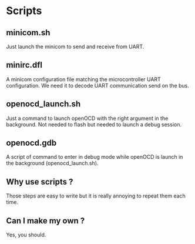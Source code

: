 # Scripts

## minicom.sh
Just launch the minicom to send and receive from UART.

## minirc.dfl
A minicom configuration file matching the microcontroller UART configuration.
We need it to decode UART communication send on the bus.

## openocd_launch.sh
Just a command to launch openOCD with the right argument in the background. 
Not needed to flash but needed to launch a debug session.

## openocd.gdb
A script of command to enter in debug mode while openOCD is launch in the 
background (openocd_launch.sh).


## Why use scripts ?
Those steps are easy to write but it is really annoying to repeat them each 
time.

## Can I make my own ?
Yes, you should.
